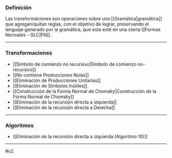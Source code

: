 ### Definición

Las transformaciones son operaciones sobre una [[Gramática|gramática]] que agregan/quitan reglas, con el objetivo de lograr, preservando el lenguaje generado por la gramática, que esta esté en una cierta [[Formas Normales - GLC|FN]].

***
### Transformaciones 

- [[Símbolo de comienzo no recursivo|Símbolo de comienzo no-recursivo]]
- [[No contiene Producciones Nulas]] 
- [[Eliminación de Producciones Unitarias]] 
- [[Eliminación de Símbolos Inútiles]] 
- [[Construcción de la Forma Normal de Chomsky|Construcción de la Forma Normal de Chomsky]] 
- [[Eliminación de la recursión directa a izquierda]] 
- [[Eliminación de la recursión directa a Derecha]] 

***
### Algoritmos

- [[Eliminación de la recursión directa a izquierda  (Algoritmo 10)]]
***
#v2 